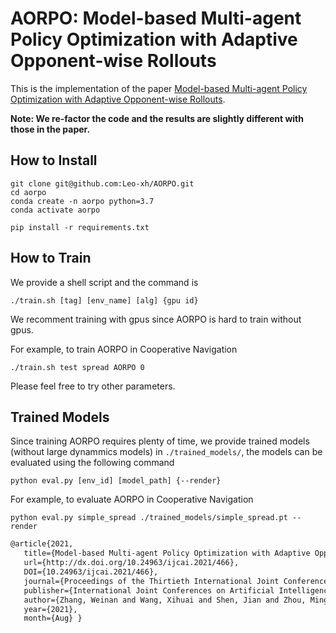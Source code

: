 # AORPO: Model-based Multi-agent Policy Optimization with Adaptive Opponent-wise Rollouts

This is the implementation of the paper [Model-based Multi-agent Policy Optimization with Adaptive Opponent-wise Rollouts](https://arxiv.org/abs/2105.03363).

**Note: We re-factor the code and the results are slightly different with those in the paper.**

## How to Install

```shell
git clone git@github.com:Leo-xh/AORPO.git
cd aorpo
conda create -n aorpo python=3.7
conda activate aorpo

pip install -r requirements.txt
```

## How to Train

We provide a shell script and the command is

```shell
./train.sh [tag] [env_name] [alg] {gpu id}
```

We recomment training with gpus since AORPO is hard to train without gpus.

For example, to train AORPO in Cooperative Navigation

```shell
./train.sh test spread AORPO 0
```

Please feel free to try other parameters.

## Trained Models

Since training AORPO requires plenty of time, we provide trained models (without large dynammics models) in `./trained_models/`, the models can be evaluated using the following command

```shell
python eval.py [env_id] [model_path] {--render}
```

For example, to evaluate AORPO in Cooperative Navigation

```shell
python eval.py simple_spread ./trained_models/simple_spread.pt --render
```

```tex
@article{2021,
   title={Model-based Multi-agent Policy Optimization with Adaptive Opponent-wise Rollouts},
   url={http://dx.doi.org/10.24963/ijcai.2021/466},
   DOI={10.24963/ijcai.2021/466},
   journal={Proceedings of the Thirtieth International Joint Conference on Artificial Intelligence},
   publisher={International Joint Conferences on Artificial Intelligence Organization},
   author={Zhang, Weinan and Wang, Xihuai and Shen, Jian and Zhou, Ming},
   year={2021},
   month={Aug} }
```
